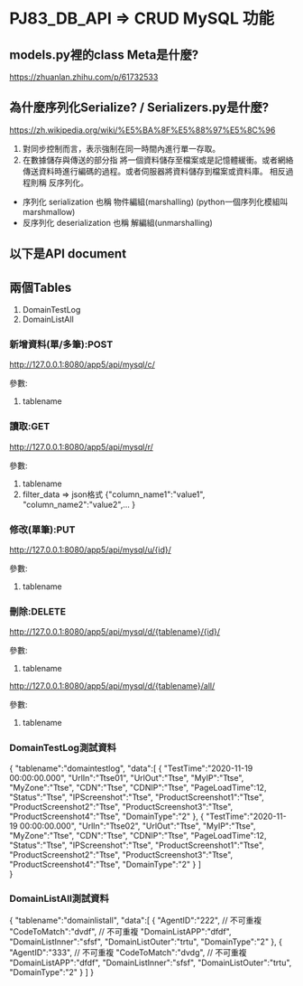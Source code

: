 # PJ83_DB_API => CRUD MySQL 功能


## models.py裡的class Meta是什麼?
https://zhuanlan.zhihu.com/p/61732533


## 為什麼序列化Serialize?  /  Serializers.py是什麼?
https://zh.wikipedia.org/wiki/%E5%BA%8F%E5%88%97%E5%8C%96

1. 對同步控制而言，表示強制在同一時間內進行單一存取。
2. 在數據儲存與傳送的部分指 將一個資料儲存至檔案或是記憶體緩衝。或者網絡傳送資料時進行編碼的過程。或者伺服器將資料儲存到檔案或資料庫。
相反過程則稱 反序列化。

* 序列化 serialization 也稱 物件編組(marshalling) (python一個序列化模組叫marshmallow)
* 反序列化 deserialization 也稱 解編組(unmarshalling)




## 以下是API document 
## 兩個Tables
1. DomainTestLog
2. DomainListAll

### 新增資料(單/多筆):POST
http://127.0.0.1:8080/app5/api/mysql/c/

參數:
1. tablename 

### 讀取:GET
http://127.0.0.1:8080/app5/api/mysql/r/

參數:
1. tablename 
2. filter_data => json格式  {"column_name1":"value1", "column_name2":"value2",... }



### 修改(單筆):PUT
http://127.0.0.1:8080/app5/api/mysql/u/{id}/

參數:
1. tablename 

### 刪除:DELETE
http://127.0.0.1:8080/app5/api/mysql/d/{tablename}/{id}/

參數:
1. tablename 

http://127.0.0.1:8080/app5/api/mysql/d/{tablename}/all/

參數:
1. tablename 

### DomainTestLog測試資料
{
    "tablename":"domaintestlog",
    "data":[
        {
            "TestTime":"2020-11-19 00:00:00.000",
            "UrlIn":"Ttse01",
            "UrlOut":"Ttse",
            "MyIP":"Ttse",
            "MyZone":"Ttse",
            "CDN":"Ttse",
            "CDNIP":"Ttse",
            "PageLoadTime":12,
            "Status":"Ttse",
            "IPScreenshot":"Ttse",
            "ProductScreenshot1":"Ttse",
            "ProductScreenshot2":"Ttse",
            "ProductScreenshot3":"Ttse",
            "ProductScreenshot4":"Ttse",
            "DomainType":"2"
        },
        {
            "TestTime":"2020-11-19 00:00:00.000",
            "UrlIn":"Ttse02",
            "UrlOut":"Ttse",
            "MyIP":"Ttse",
            "MyZone":"Ttse",
            "CDN":"Ttse",
            "CDNIP":"Ttse",
            "PageLoadTime":12,
            "Status":"Ttse",
            "IPScreenshot":"Ttse",
            "ProductScreenshot1":"Ttse",
            "ProductScreenshot2":"Ttse",
            "ProductScreenshot3":"Ttse",
            "ProductScreenshot4":"Ttse",
            "DomainType":"2"
        }
    ]    
}




### DomainListAll測試資料
{
    "tablename":"domainlistall",
    "data":[
        {
            "AgentID":"222",  // 不可重複
            "CodeToMatch":"dvdf", // 不可重複
            "DomainListAPP":"dfdf",
            "DomainListInner":"sfsf",
            "DomainListOuter":"trtu",
            "DomainType":"2"
        },
        {
            "AgentID":"333",  // 不可重複
            "CodeToMatch":"dvdg", // 不可重複
            "DomainListAPP":"dfdf",
            "DomainListInner":"sfsf",
            "DomainListOuter":"trtu",
            "DomainType":"2"
        }
    ]
}




